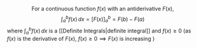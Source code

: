 $$
\text{For a continuous function } f(x) \text{ with an antiderivative } F(x),
$$
$$
\int_{a}^{b} f(x) \, dx = [F(x)]^b_{a} = F(b)-F(a) 
$$
where $\int_{a}^{b} f(x) \, dx$ is a [[Definite Integrals|definite integral]] and $f(x)\ge 0$ (as $f(x)$ is the derivative of $F(x)$, $f(x)\ge 0 \implies F(x) \text{ is increasing}$ )
